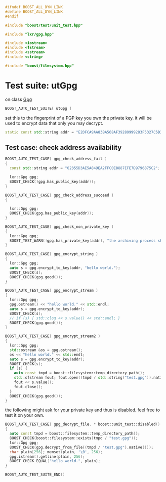 ```cpp
#ifndef BOOST_ALL_DYN_LINK
#define BOOST_ALL_DYN_LINK
#endif

#include "boost/test/unit_test.hpp"

#include "lxr/gpg.hpp"

#include <iostream>
#include <fstream>
#include <sstream>
#include <string>

#include "boost/filesystem.hpp"
````

# Test suite: utGpg

on class [Gpg](../src/gpg.hpp.md)

```cpp
BOOST_AUTO_TEST_SUITE( utGpg )
```

set this to the fingerprint of a PGP key you own the private key.
it will be used to encrypt data that only you may decrypt.
```cpp
static const std::string addr = "E2DFCA9AA83BA568AF39280999283F5327C5D38F";
```

## Test case: check address availability
```cpp
BOOST_AUTO_TEST_CASE( gpg_check_address_fail )
{
  const std::string addr = "02355D3AE5A849EA2FFC0E8887EFE7D9796875C2";

  lxr::Gpg gpg;
  BOOST_CHECK(!gpg.has_public_key(addr));
}

BOOST_AUTO_TEST_CASE( gpg_check_address_succeed )
{

  lxr::Gpg gpg;
  BOOST_CHECK(gpg.has_public_key(addr));
}

BOOST_AUTO_TEST_CASE( gpg_check_non_private_key )
{
  lxr::Gpg gpg;
  BOOST_TEST_WARN(!gpg.has_private_key(addr), "the archiving process should not have access to this private key.");
}

BOOST_AUTO_TEST_CASE( gpg_encrypt_string )
{
  lxr::Gpg gpg;
  auto s = gpg.encrypt_to_key(addr, "hello world.");
  BOOST_CHECK(s);
  BOOST_CHECK(gpg.good());
}

BOOST_AUTO_TEST_CASE( gpg_encrypt_stream )
{
  lxr::Gpg gpg;
  gpg.ostream() << "hello world." << std::endl;
  auto s = gpg.encrypt_to_key(addr);
  BOOST_CHECK(s);
  // if (s) { std::clog << s.value() << std::endl; }
  BOOST_CHECK(gpg.good());
}

BOOST_AUTO_TEST_CASE( gpg_encrypt_stream2 )
{
  lxr::Gpg gpg;
  std::ostream &os = gpg.ostream();
  os << "hello world." << std::endl;
  auto s = gpg.encrypt_to_key(addr);
  BOOST_CHECK(s);
  if (s) {
    auto const tmpd = boost::filesystem::temp_directory_path();
    std::ofstream fout; fout.open((tmpd / std::string("test.gpg")).native());
    fout << s.value();
    fout.close();
  }
  BOOST_CHECK(gpg.good());
}
```

the following might ask for your private key and thus is disabled.
feel free to test it on your own.
```cpp
BOOST_AUTO_TEST_CASE( gpg_decrypt_file, * boost::unit_test::disabled() )
{
  auto const tmpd = boost::filesystem::temp_directory_path();
  BOOST_CHECK(boost::filesystem::exists(tmpd / "test.gpg"));
  lxr::Gpg gpg;
  BOOST_CHECK(gpg.decrypt_from_file((tmpd / "test.gpg").native()));
  char plain[256]; memset(plain, '\0', 256);
  gpg.istream().getline(plain, 256);
  BOOST_CHECK_EQUAL("hello world.", plain);
}
```

```cpp
BOOST_AUTO_TEST_SUITE_END()
```
